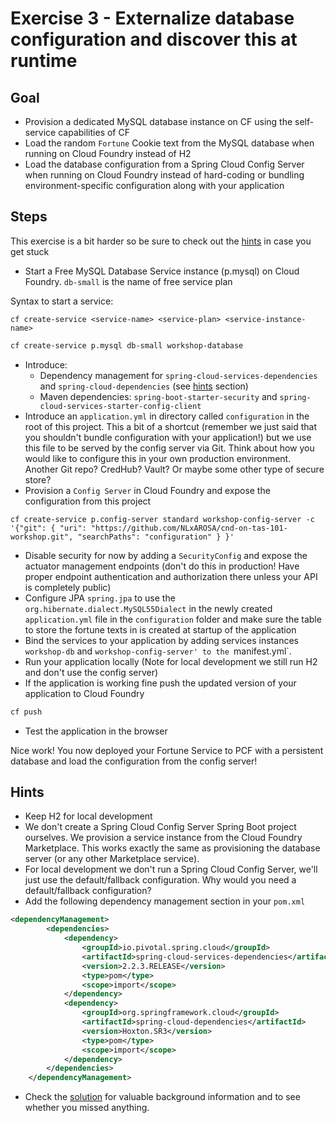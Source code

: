 # Exercise 3 - Externalize database configuration and discover this at runtime 

## Goal
 
* Provision a dedicated MySQL database instance on CF using the self-service capabilities of CF 
* Load the random `Fortune` Cookie text from the MySQL database when running on Cloud Foundry instead of H2
* Load the database configuration from a Spring Cloud Config Server when running on Cloud Foundry instead of hard-coding or bundling environment-specific configuration along with your application

## Steps

This exercise is a bit harder so be sure to check out the [hints](#hints) in case you get stuck

* Start a Free MySQL Database Service instance (p.mysql) on Cloud Foundry. `db-small` is the name of free service plan

Syntax to start a service:

```
cf create-service <service-name> <service-plan> <service-instance-name>
```

```bash
cf create-service p.mysql db-small workshop-database
```

* Introduce:
  * Dependency management for `spring-cloud-services-dependencies` and `spring-cloud-dependencies` (see [hints](#hints) section)
  * Maven dependencies: `spring-boot-starter-security` and `spring-cloud-services-starter-config-client` 
* Introduce an `application.yml` in directory called `configuration` in the root of this project. This a bit of a shortcut (remember we just said that you shouldn't bundle configuration with your application!) but we use this file to be served by the config server via Git. Think about how you would like to configure this in your own production environment. Another Git repo? CredHub? Vault? Or maybe some other type of secure store?
* Provision a `Config Server` in Cloud Foundry and expose the configuration from this project

```
cf create-service p.config-server standard workshop-config-server -c '{"git": { "uri": "https://github.com/NLxAROSA/cnd-on-tas-101-workshop.git", "searchPaths": "configuration" } }'
```

* Disable security for now by adding a `SecurityConfig` and expose the actuator management endpoints (don't do this in production! Have proper endpoint authentication and authorization there unless your API is completely public)
* Configure JPA `spring.jpa` to use the `org.hibernate.dialect.MySQL55Dialect` in the newly created `application.yml` file in the `configuration` folder and make sure the table to store the fortune texts in is created at startup of the application 
* Bind the services to your application by adding services instances `workshop-db` and `workshop-config-server' to the `manifest.yml`. 
* Run your application locally (Note for local development we still run H2 and don't use the config server)
* If the application is working fine push the updated version of your application to Cloud Foundry

```bash
cf push 
``` 

* Test the application in the browser

Nice work! You now deployed your Fortune Service to PCF with a persistent database and load the configuration from the config server!

## Hints

* Keep H2 for local development
* We don't create a Spring Cloud Config Server Spring Boot project ourselves. We provision a service instance from the Cloud Foundry Marketplace. This works exactly the same as provisioning the database server (or any other Marketplace service).
* For local development we don't run a Spring Cloud Config Server, we'll just use the default/fallback configuration. Why would you need a default/fallback configuration?
* Add the following dependency management section in your `pom.xml`

```xml
<dependencyManagement>
		<dependencies>
			<dependency>
				<groupId>io.pivotal.spring.cloud</groupId>
				<artifactId>spring-cloud-services-dependencies</artifactId>
				<version>2.2.3.RELEASE</version>
				<type>pom</type>
				<scope>import</scope>
			</dependency>
			<dependency>
				<groupId>org.springframework.cloud</groupId>
				<artifactId>spring-cloud-dependencies</artifactId>
				<version>Hoxton.SR3</version>
				<type>pom</type>
				<scope>import</scope>
			</dependency>
		</dependencies>
	</dependencyManagement>
```
* Check the [solution](exercise-3-solution.md) for valuable background information and to see whether you missed anything.